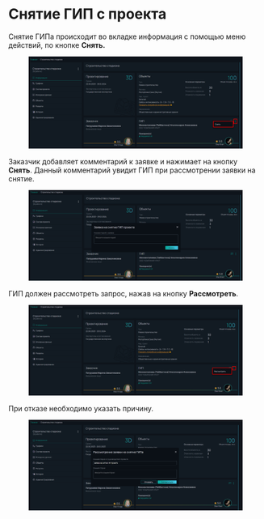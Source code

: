 # Снятие ГИП с проекта

Снятие ГИПа происходит во вкладке информация с помощью меню действий, по кнопке **Снять.**

<figure><img src="../../.gitbook/assets/image (272).png" alt=""><figcaption></figcaption></figure>

Заказчик добавляет комментарий к заявке и нажимает на кнопку **Снять**. Данный комментарий увидит ГИП при рассмотрении заявки на снятие.

<figure><img src="../../.gitbook/assets/image (273).png" alt=""><figcaption></figcaption></figure>

ГИП должен рассмотреть запрос, нажав на кнопку **Рассмотреть**.

<figure><img src="../../.gitbook/assets/image (271).png" alt=""><figcaption></figcaption></figure>

При отказе необходимо указать причину.

<figure><img src="../../.gitbook/assets/image (270).png" alt=""><figcaption></figcaption></figure>
